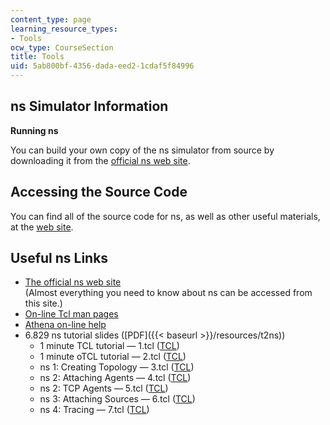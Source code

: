 ```yaml
---
content_type: page
learning_resource_types:
- Tools
ocw_type: CourseSection
title: Tools
uid: 5ab800bf-4356-dada-eed2-1cdaf5f84996
---
```


ns Simulator Information
------------------------

**Running ns**

You can build your own copy of the ns simulator from source by downloading it from the [official ns web site](http://www.isi.edu/nsnam/ns/).

Accessing the Source Code
-------------------------

You can find all of the source code for ns, as well as other useful materials, at the [web site](http://www.isi.edu/nsnam/ns/ns-build.html).

Useful ns Links
---------------

*   [The official ns web site](http://www.isi.edu/nsnam/ns/)   
    (Almost everything you need to know about ns can be accessed from this site.)
*   [On-line Tcl man pages](http://elf.org/etc/tcltk-man-html.html)
*   [Athena on-line help](http://ist.mit.edu/software/athena/helpinfo)
*   6.829 ns tutorial slides ([PDF]({{< baseurl >}}/resources/t2ns))
    *   1 minute TCL tutorial — 1.tcl ([TCL](/courses/electrical-engineering-and-computer-science/6-829-computer-networks-fall-2002/tools/1.tcl))
    *   1 minute oTCL tutorial — 2.tcl ([TCL](/courses/electrical-engineering-and-computer-science/6-829-computer-networks-fall-2002/tools/2.tcl))
    *   ns 1: Creating Topology — 3.tcl ([TCL](/courses/electrical-engineering-and-computer-science/6-829-computer-networks-fall-2002/tools/3.tcl))
    *   ns 2: Attaching Agents — 4.tcl ([TCL](/courses/electrical-engineering-and-computer-science/6-829-computer-networks-fall-2002/tools/4.tcl))
    *   ns 2: TCP Agents — 5.tcl ([TCL](/courses/electrical-engineering-and-computer-science/6-829-computer-networks-fall-2002/tools/5.tcl))
    *   ns 3: Attaching Sources — 6.tcl ([TCL](/courses/electrical-engineering-and-computer-science/6-829-computer-networks-fall-2002/tools/6.tcl))
    *   ns 4: Tracing — 7.tcl ([TCL](/courses/electrical-engineering-and-computer-science/6-829-computer-networks-fall-2002/tools/7.tcl))
